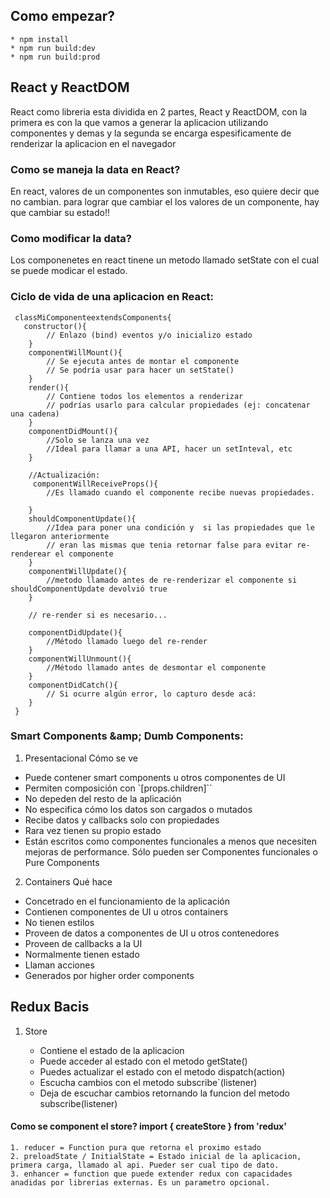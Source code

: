 ## Como empezar?
	* npm install
	* npm run build:dev
	* npm run build:prod

## React y ReactDOM
React como libreria esta dividida en 2 partes, React y ReactDOM, con la primera es con la
 que vamos a generar la aplicacion utilizando componentes y demas y la segunda se encarga 
 espesificamente de renderizar la aplicacion en el navegador
    
 ### Como se maneja la data en React?
 
 En react, valores de un componentes son inmutables, eso quiere decir que no cambian.
  para lograr que cambiar el los valores de un componente, hay que cambiar su estado!!
  
### Como modificar la data? 

Los componenetes en react tinene un metodo llamado setState con el cual se puede modicar el estado.

### Ciclo de vida de una aplicacion en React:
```
 classMiComponenteextendsComponents{
   constructor(){
 	    // Enlazo (bind) eventos y/o inicializo estado
    }
    componentWillMount(){
 	    // Se ejecuta antes de montar el componente
 	    // Se podría usar para hacer un setState()
 	}
 	render(){
 	    // Contiene todos los elementos a renderizar
 	    // podrías usarlo para calcular propiedades (ej: concatenar una cadena)
 	}
 	componentDidMount(){
 	    //Solo se lanza una vez
 	    //Ideal para llamar a una API, hacer un setInteval, etc
 	}
 
 	//Actualización:
 	 componentWillReceiveProps(){
 	    //Es llamado cuando el componente recibe nuevas propiedades.
 
 	}
 	shouldComponentUpdate(){
 	    //Idea para poner una condición y  si las propiedades que le llegaron anteriormente
 	    // eran las mismas que tenia retornar false para evitar re-renderear el componente
 	}
 	componentWillUpdate(){
 	    //metodo llamado antes de re-renderizar el componente si shouldComponentUpdate devolvió true
 	}
 
 	// re-render si es necesario...
 
 	componentDidUpdate(){
 	    //Método llamado luego del re-render
 	}
 	componentWillUnmount(){
 	    //Método llamado antes de desmontar el componente
 	}
 	componentDidCatch(){
 	    // Si ocurre algún error, lo capturo desde acá:
 	}
 }
```

### Smart Components &amp;amp; Dumb Components:

1. Presentacional Cómo se ve

* Puede contener smart components u otros componentes de UI
* Permiten composición con `[props.children]``
* No depeden del resto de la aplicación
* No especifica cómo los datos son cargados o mutados
* Recibe datos y callbacks solo con propiedades
* Rara vez tienen su propio estado
* Están escritos como componentes funcionales a menos que necesiten mejoras de performance. Sólo pueden ser Componentes funcionales o Pure Components

2. Containers Qué hace

* Concetrado en el funcionamiento de la aplicación
* Contienen componentes de UI u otros containers
* No tienen estilos
* Proveen de datos a componentes de UI u otros contenedores
* Proveen de callbacks a la UI
* Normalmente tienen estado
* Llaman acciones
* Generados por higher order components


## Redux Bacis

1. Store

	* Contiene el estado de la aplicacion
	* Puede acceder al estado con el metodo getState()
	* Puedes actualizar el estado con el metodo dispatch(action)
	* Escucha cambios con el metodo subscribe´(listener)
	* Deja de escuchar cambios retornando la funcion del metodo subscribe(listener)

#### Como se component el store?  import { createStore } from 'redux'

	1. reducer = Function pura que retorna el proximo estado
	2. preloadState / InitialState = Estado inicial de la aplicacion, primera carga, llamado al api. Pueder ser cual tipo de dato.
	3. enhancer = function que puede extender redux con capacidades anadidas por librerias externas. Es un parametro opcional.